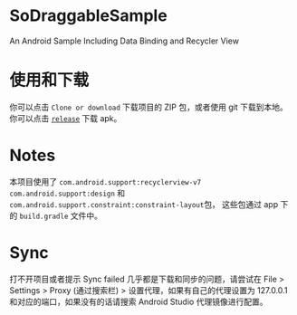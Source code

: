 # SoDraggableSample
An Android Sample Including Data Binding and Recycler View

# 使用和下载
你可以点击 `Clone or download` 下载项目的 ZIP 包，或者使用 git 下载到本地。
你可以点击 [`release`](https://github.com/Astroleander/SoDraggableSample/releases) 下载 apk。

# Notes
本项目使用了  `com.android.support:recyclerview-v7`  `com.android.support:design` 和 `com.android.support.constraint:constraint-layout`包，
这些包通过 app 下的 `build.gradle` 文件中。

# Sync
打不开项目或者提示 Sync failed 几乎都是下载和同步的问题，请尝试在 File > Settings > Proxy (通过搜索栏) > 设置代理，如果有自己的代理设置为 127.0.0.1
和对应的端口，如果没有的话请搜索 Android Studio 代理镜像进行配置。
